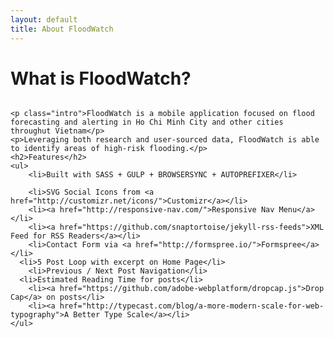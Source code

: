 ```yaml
---
layout: default
title: About FloodWatch
---
```


<div class="post">
	<h1 class="pageTitle">What is FloodWatch?</h1>
	<img src="{{ '\floodwatchappdesign.png' }}" alt="">

    <p class="intro">FloodWatch is a mobile application focused on flood forecasting and alerting in Ho Chi Minh City and other cities throughut Vietnam</p>
    <p>Leveraging both research and user-sourced data, FloodWatch is able to identify areas of high-risk flooding.</p>
    <h2>Features</h2>
    <ul>
    	<li>Built with SASS + GULP + BROWSERSYNC + AUTOPREFIXER</li>

  		<li>SVG Social Icons from <a href="http://customizr.net/icons/">Customizr</a></li>
  		<li><a href="http://responsive-nav.com/">Responsive Nav Menu</a></li>
  		<li><a href="https://github.com/snaptortoise/jekyll-rss-feeds">XML Feed for RSS Readers</a></li>
  		<li>Contact Form via <a href="http://formspree.io/">Formspree</a></li>
      <li>5 Post Loop with excerpt on Home Page</li>
  		<li>Previous / Next Post Navigation</li>
      <li>Estimated Reading Time for posts</li>
  		<li><a href="https://github.com/adobe-webplatform/dropcap.js">Drop Cap</a> on posts</li>
  		<li><a href="http://typecast.com/blog/a-more-modern-scale-for-web-typography">A Better Type Scale</a></li>
  	</ul>
</div>
